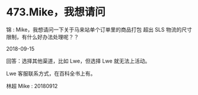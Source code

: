 # 473.Mike，我想请问

锦 : Mike，我想请问一下关于马来站单个订单里的商品打包 超出 SLS 物流的尺寸限制，有什么好办法处理呢？？

2018-09-15

回答：选择其他渠道，比如 Lwe，但选择 Lwe 就无法上活动。

Lwe 客服联系方式，在百科全书上有。

林超 Mike : 20180912